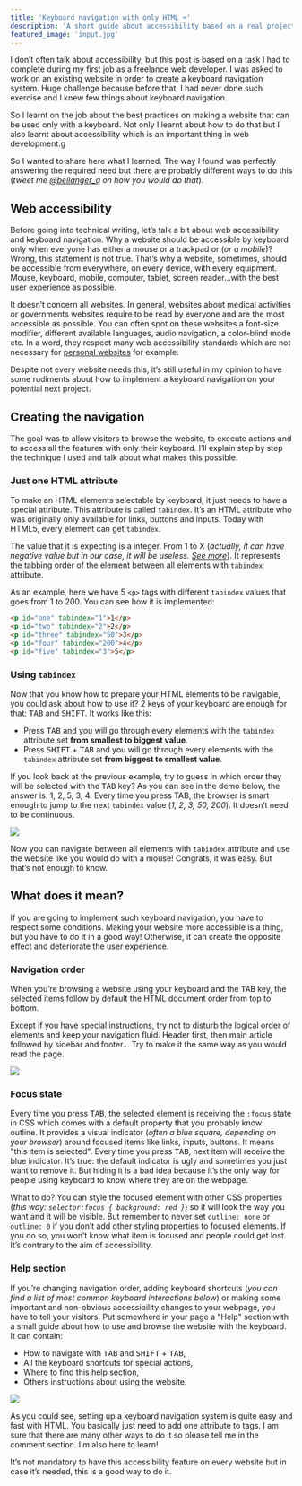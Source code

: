 ```yaml
---
title: 'Keyboard navigation with only HTML ⌨'
description: 'A short guide about accessibility based on a real project.'
featured_image: 'input.jpg'
---
```


I don’t often talk about accessibility, but this post is based on a task I had to complete during my first job as a freelance web developer. I was asked to work on an existing website in order to create a keyboard navigation system. Huge challenge because before that, I had never done such exercise and I knew few things about keyboard navigation.

So I learnt on the job about the best practices on making a website that can be used only with a keyboard. Not only I learnt about how to do that but I also learnt about accessibility which is an important thing in web development.g

So I wanted to share here what I learned. The way I found was perfectly answering the required need but there are probably different ways to do this (*tweet me [@bellanger_q](https://twitter.com/bellanger_q) on how you would do that*).

## Web accessibility

Before going into technical writing, let’s talk a bit about web accessibility and keyboard navigation. Why a website should be accessible by keyboard only when everyone has either a mouse or a trackpad or (*or a mobile*)? Wrong, this statement is not true. That’s why a website, sometimes, should be accessible from everywhere, on every device, with every equipment. Mouse, keyboard, mobile, computer, tablet, screen reader...with the best user experience as possible.

It doesn’t concern all websites. In general, websites about medical activities or governments websites require to be read by everyone and are the most accessible as possible. You can often spot on these websites a font-size modifier, different available languages, audio navigation, a color-blind mode etc. In a word, they respect many web accessibility standards which are not necessary for [personal websites](https://blog.quentin-bellanger.com/building-your-personal-website-a-complete-guide-for-junior-developers-917aabb246c8) for example.

Despite not every website needs this, it’s still useful in my opinion to have some rudiments about how to implement a keyboard navigation on your potential next project.

## Creating the navigation

The goal was to allow visitors to browse the website, to execute actions and to access all the features with only their keyboard. I’ll explain step by step the technique I used and talk about what makes this possible.

### Just one HTML attribute

To make an HTML elements selectable by keyboard, it just needs to have a special attribute. This attribute is called `tabindex`. It’s an HTML attribute who was originally only available for links, buttons and inputs. Today with HTML5, every element can get `tabindex`.

The value that it is expecting is a integer. From 1 to X (*actually, it can have negative value but in our case, it will be useless. [See more](https://developer.mozilla.org/en-US/docs/Web/HTML/Global_attributes/tabindex)*). It represents the tabbing order of the element between all elements with `tabindex` attribute.

As an example, here we have 5 `<p>` tags with different `tabindex` values that goes from 1 to 200. You can see how it is implemented:

```html
<p id="one" tabindex="1">1</p>
<p id="two" tabindex="2">2</p>
<p id="three" tabindex="50">3</p>
<p id="four" tabindex="200">4</p>
<p id="five" tabindex="3">5</p>
```

### Using `tabindex`

Now that you know how to prepare your HTML elements to be navigable, you could ask about how to use it? 2 keys of your keyboard are enough for that: <kbd>TAB</kbd> and <kbd>SHIFT</kbd>. It works like this:

- Press <kbd>TAB</kbd> and you will go through every elements with the `tabindex` attribute set **from smallest to biggest value**.
- Press <kbd>SHIFT</kbd> + <kbd>TAB</kbd> and you will go through every elements with the `tabindex` attribute set **from biggest to smallest value**.

If you look back at the previous example, try to guess in which order they will be selected with the <kbd>TAB</kbd> key? As you can see in the demo below, the answer is: 1, 2, 5, 3, 4. Every time you press TAB, the browser is smart enough to jump to the next `tabindex` value (*1, 2, 3, 50, 200*). It doesn’t need to be continuous.

![](https://cdn-images-1.medium.com/max/2000/1*ALLefscVWIUp9SbAB9v29g.gif)

Now you can navigate between all elements with `tabindex` attribute and use the website like you would do with a mouse! Congrats, it was easy. But that’s not enough to know.

## What does it mean?

If you are going to implement such keyboard navigation, you have to respect some conditions. Making your website more accessible is a thing, but you have to do it in a good way! Otherwise, it can create the opposite effect and deteriorate the user experience.

### Navigation order

When you’re browsing a website using your keyboard and the <kbd>
TAB</kbd> key, the selected items follow by default the HTML document order from top to bottom.

Except if you have special instructions, try not to disturb the logical order of elements and keep your navigation fluid. Header first, then main article followed by sidebar and footer... Try to make it the same way as you would read the page.

![](https://cdn-images-1.medium.com/max/2000/1*Xf5wNz0B-tsqt3fSAgWdLg.png)

### Focus state

Every time you press <kbd>TAB</kbd>, the selected element is receiving the `:focus` state in CSS which comes with a default property that you probably know: outline. It provides a visual indicator (*often a blue square, depending on your browser*) around focused items like links, inputs, buttons. It means "this item is selected". Every time you press <kbd>TAB</kbd>, next item will receive the blue indicator. It’s true: the default indicator is ugly and sometimes you just want to remove it. But hiding it is a bad idea because it’s the only way for people using keyboard to know where they are on the webpage.

What to do? You can style the focused element with other CSS properties (*this way: `selector:focus { background: red }`*) so it will look the way you want and it will be visible. But remember to never set `outline: none` or `outline: 0` if you don’t add other styling properties to focused elements. If you do so, you won’t know what item is focused and people could get lost. It’s contrary to the aim of accessibility.

### Help section

If you’re changing navigation order, adding keyboard shortcuts (*you can find a list of most common keyboard interactions below*) or making some important and non-obvious accessibility changes to your webpage, you have to tell your visitors. Put somewhere in your page a "Help" section with a small guide about how to use and browse the website with the keyboard. It can contain:

- How to navigate with <kbd>TAB</kbd> and <kbd>SHIFT</kbd> + <kbd>TAB</kbd>,
- All the keyboard shortcuts for special actions,
- Where to find this help section,
- Others instructions about using the website.

![](https://cdn-images-1.medium.com/max/2000/1*4pmi4518ti7Q_CQTK7sOsw.png)

As you could see, setting up a keyboard navigation system is quite easy and fast with HTML. You basically just need to add one attribute to tags. I am sure that there are many other ways to do it so please tell me in the comment section. I’m also here to learn!

It’s not mandatory to have this accessibility feature on every website but in case it’s needed, this is a good way to do it.
